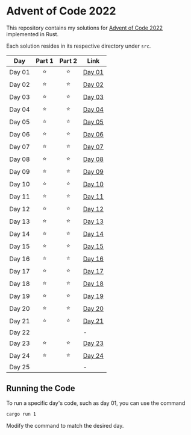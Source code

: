 # Advent of Code 2022

This repository contains my solutions for [Advent of Code 2022](https://adventofcode.com/2022) implemented in Rust.

Each solution resides in its respective directory under `src`.

| Day    | Part 1 | Part 2 | Link                 |
|--------|:------:|:------:|----------------------|
| Day 01 |   ⭐    |   ⭐    | [Day 01](src/day_01) |
| Day 02 |   ⭐    |   ⭐    | [Day 02](src/day_02) |
| Day 03 |   ⭐    |   ⭐    | [Day 03](src/day_03) |
| Day 04 |   ⭐    |   ⭐    | [Day 04](src/day_04) |
| Day 05 |   ⭐    |   ⭐    | [Day 05](src/day_05) |
| Day 06 |   ⭐    |   ⭐    | [Day 06](src/day_06) |
| Day 07 |   ⭐    |   ⭐    | [Day 07](src/day_07) |
| Day 08 |   ⭐    |   ⭐    | [Day 08](src/day_08) |
| Day 09 |   ⭐    |   ⭐    | [Day 09](src/day_09) |
| Day 10 |   ⭐    |   ⭐    | [Day 10](src/day_10) |
| Day 11 |   ⭐    |   ⭐    | [Day 11](src/day_11) |
| Day 12 |   ⭐    |   ⭐    | [Day 12](src/day_12) |
| Day 13 |   ⭐    |   ⭐    | [Day 13](src/day_13) |
| Day 14 |   ⭐    |   ⭐    | [Day 14](src/day_14) |
| Day 15 |   ⭐    |   ⭐    | [Day 15](src/day_15) |
| Day 16 |   ⭐    |   ⭐    | [Day 16](src/day_16) |
| Day 17 |   ⭐    |   ⭐    | [Day 17](src/day_17) |
| Day 18 |   ⭐    |   ⭐    | [Day 18](src/day_18) |
| Day 19 |   ⭐    |   ⭐    | [Day 19](src/day_19) |
| Day 20 |   ⭐    |   ⭐    | [Day 20](src/day_20) |
| Day 21 |   ⭐    |   ⭐    | [Day 21](src/day_21) |
| Day 22 |        |        | -                    |
| Day 23 |   ⭐    |   ⭐    | [Day 23](src/day_23) |
| Day 24 |   ⭐    |   ⭐    | [Day 24](src/day_24) |
| Day 25 |        |        | -                    |

## Running the Code
To run a specific day's code, such as day 01, you can use the command
``` bash 
cargo run 1
```
Modify the command to match the desired day.
